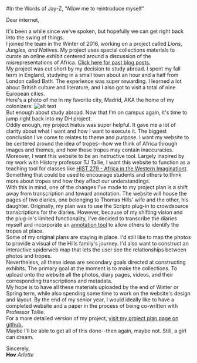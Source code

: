 #In the Words of Jay-Z, "Allow me to reintroduce myself"

Dear internet,<br>

It's been a while since we've spoken, but hopefully we can get right back into the swing of things.<br>
I joined the team in the Winter of 2016, working on a project called *Lions, Jungles, and Natives*. My project uses special collections materials to curate an online exhibit centered around a discussion of the misrepresentations of Africa. [Click here for past blog posts.](http://digitalhumanities.wlu.edu/blog/author/hernandeza18/)<br>
My project was cut short by my decision to study abroad. I spent my fall term in England, studying in a small town about an hour and a half from London called Bath. The experience was super rewarding. I learned a lot about British culture and literature, and I also got to visit a total of nine European cities.<br> Here's a photo of me in my favorite city, Madrid, AKA the home of my colonizers:
![alt text](https://github.com/wludh/ugfellows/blob/master/hernandez/madrid%20photo.jpg)<br>
But enough about study abroad. Now that I'm on campus again, it's time to jump right back into my DH project.<br>
Oddly enough, my project hiatus was super helpful. It gave me a lot of clarity about what I want and how I want to execute it.
The biggest conclusion I've come to relates to theme and purpose. I want my website to be centered around the idea of tropes--how we think of Africa through images and themes, and how these tropes may contain inaccuracies. Moreover, I want this website to be an instructive tool. Largely inspired by my work with History professor TJ Tallie, I want this website to function as a teaching tool for classes like [HIST 279 - Africa in the Western Imaginationt](http://catalog.wlu.edu/preview_course_nopop.php?catoid=15&coid=16035). Something that could be used to encourage students and others to think more about tropes snd how they affect our understandings.<br>
With this in mind, one of the changes I've made to my project plan is a shift away from transcription and toward annotation. The website will house the pages of two diaries, one belonging to Thomas Hills' wife and the other, his daughter. Originally, my plan was to use the Scripto plug-in to crowdsource transcriptions for the diaries. However, because of my shifting vision and the plug-in's limited functionality, I've decided to transcribe the diaries myself and incorporate an [annotation tool](https://hypothes.is) to allow others to identify the tropes at place.<br>
Some of my original plans are staying in place. I'd still like to map the photos to provide a visual of the Hills family's journey. I'd also want to construct an interactive spiderweb map that lets the user see the relationships between photos and tropes.<br>
Nevertheless, all these ideas are secondary goals directed at constructing exhibits. The primary goal at the moment is to make the collections. To upload onto the website all the photos, diary pages, videos, and their corresponding transcriptions and metadata.<br>
My hope is to have all these materials uploaded by the end of Winter or Spring term, while also spending some time to work on the website's design and layout. By the end of my senior year, I would ideally like to have a completed website and a paper in the process of being co-written with Professor Tallie.<br>
For a more detailed version of my project, [visit my project plan page on github.](https://github.com/wludh/ugfellows/blob/master/hernandez/project%20Plan%20markdown.md) <br>
Maybe I'll be able to get all of this done--then again, maybe not. Still, a girl can dream.<br>

Sincerely,<br>
~~**Hov**~~ *Arlette*
